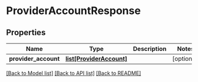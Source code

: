 # ProviderAccountResponse

## Properties
Name | Type | Description | Notes
------------ | ------------- | ------------- | -------------
**provider_account** | [**list[ProviderAccount]**](ProviderAccount.md) |  | [optional] 

[[Back to Model list]](../README.md#documentation-for-models) [[Back to API list]](../README.md#documentation-for-api-endpoints) [[Back to README]](../README.md)


